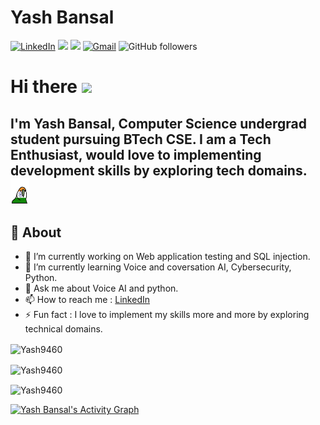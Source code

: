 <h1 align="left" >Yash Bansal</h1>



<a href="https://www.linkedin.com/in/yash-bansal-231aaa1b4/" target="_blank"><img alt="LinkedIn" src="https://img.shields.io/badge/linkedin%20-%230077B5.svg?&style=for-the-badge&logo=linkedin&logoColor=white" /></a>
<a href="https://twitter.com/yashbansl" target="_blank"><img src="https://img.shields.io/badge/Twitter-1ca0f1?style=for-the-badge&logo=twitter&logoColor=white" /></a>
<a href="https://instagram.com/mr.yash_bansal_" target="_blank"><img src="https://img.shields.io/badge/Instagram-E4405F?style=for-the-badge&logo=instagram&logoColor=white" /></a>
<a href="mailto:byash2060@gmail.com"><img  alt="Gmail" src="https://img.shields.io/badge/Gmail-D14836?style=for-the-badge&logo=gmail&logoColor=white" /></a>
![GitHub followers](https://img.shields.io/github/followers/Yash9460?style=for-the-badge)



<h1 align="left">Hi there <img src="https://raw.githubusercontent.com/MartinHeinz/MartinHeinz/master/wave.gif" width="30px"></h1>
<h2 align="left">I'm Yash Bansal, Computer Science undergrad student pursuing BTech CSE. I am a Tech Enthusiast, would love to implementing development skills by exploring tech domains.
<a target="_blank" rel="noopener noreferrer" href="https://raw.githubusercontent.com/ItsAnunesS/ItsAnunesS/master/src/img/parrots/flags/indiaparrot.gif"><img src="https://raw.githubusercontent.com/ItsAnunesS/ItsAnunesS/master/src/img/parrots/flags/indiaparrot.gif" width="30" height="40" style="max-width:100%;"></a></h2>



## 🧐 About
- 🔭 I’m currently working on Web application testing and SQL injection.
- 🌱 I’m currently learning  Voice and coversation AI, Cybersecurity, Python.
- 💬 Ask me about  Voice AI and python.
- 📫 How to reach me :  [LinkedIn](https://www.linkedin.com/in/yash-bansal-231aaa1b4/) 
- ⚡ Fun fact :  I love to implement my skills more and more by exploring technical domains.



<p><img align="center" src="https://github-readme-stats.vercel.app/api/top-langs?username=Yash9460&langs_count=8&count_private=true&layout=compact&theme=react&bg_color=0D1117" alt="Yash9460" /></p>
<p><img align="center" src="https://github-readme-stats.vercel.app/api?username=Yash9460&show_icons=true&count_private=true&theme=react&bg_color=0D1117" alt="Yash9460" />
</p>
<p><img align="center" src="https://github-readme-streak-stats.herokuapp.com/?user=Yash9460&show_icons=true&count_private=true&theme=react&background=0D1117" alt="Yash9460" />
</p>
<p align="left"><a href="https://github.com/jitendrad182/github-readme-activity-graph"><img alt="Yash Bansal's Activity Graph" src="https://activity-graph.herokuapp.com/graph?username=Yash9460&bg_color=0D1117&color=5BCDEC&line=5BCDEC&point=FFFFFF&" /></a></p>
